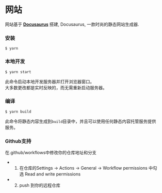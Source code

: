 # 网站

网站基于 **[Docusaurus](https://docusaurus.io/)** 搭建, Docusaurus, 一款时尚的静态网站生成器.

### 安装

```
$ yarn
```

### 本地开发

```
$ yarn start
```

此命令启动本地开发服务器并打开浏览器窗口。  
大多数更改都是实时反映的，而无需重新启动服务器。

### 编译

```
$ yarn build
```

此命令将静态内容生成到`build`目录中，并且可以使用任何静态内容托管服务提供服务。

### Github支持

在.github/workflows中修改你的仓库地址和分支

- 1. 在仓库的Settings -> Actions -> General -> Workflow permissions 中勾选 Read and write permissions

- 2. push 到你的远程仓库